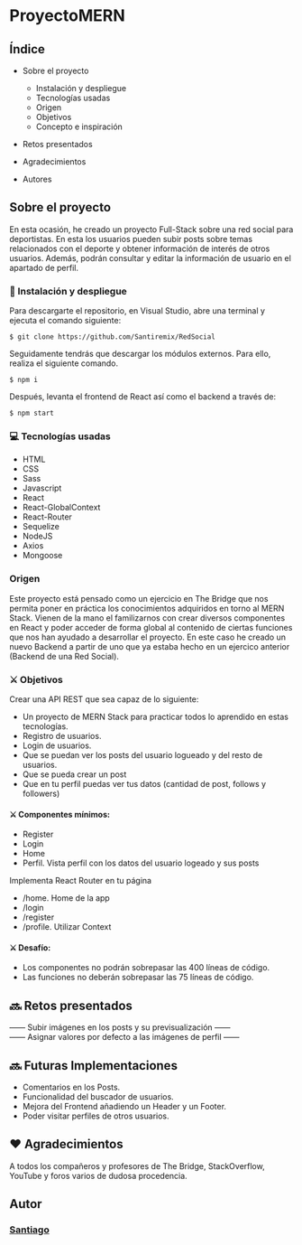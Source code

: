 #  ProyectoMERN
## Índice

* Sobre el proyecto
    * Instalación y despliegue
    * Tecnologías usadas
    * Origen
    * Objetivos
    * Concepto e inspiración

* Retos presentados

* Agradecimientos

* Autores

## Sobre el proyecto

En esta ocasión, he creado un proyecto Full-Stack sobre una red social para deportistas. En esta los usuarios pueden subir posts sobre temas relacionados con el deporte y obtener información de interés de otros usuarios. Además, podrán consultar y editar la información de usuario en el apartado de perfil. 

### 💫 Instalación y despliegue

Para descargarte el repositorio, en Visual Studio, abre una terminal y ejecuta el comando siguiente:


```
$ git clone https://github.com/Santiremix/RedSocial
```

 Seguidamente tendrás que descargar los módulos externos. Para ello, realiza el siguiente comando.

```
$ npm i
```

Después, levanta el frontend de React así como el backend a través de:

```
$ npm start
```

### 💻 Tecnologías usadas

* HTML
* CSS
* Sass
* Javascript
* React
* React-GlobalContext
* React-Router
* Sequelize 
* NodeJS 
* Axios 
* Mongoose

### Origen

Este proyecto está pensado como un ejercicio en The Bridge que nos permita poner en práctica los conocimientos adquiridos en torno al MERN Stack. Vienen de la mano el familizarnos con crear diversos componentes en React y poder acceder de forma global al contenido de ciertas funciones que nos han ayudado a desarrollar el proyecto.  En este caso he creado un nuevo Backend a partir de uno que ya estaba hecho en un ejercico anterior (Backend de una Red Social). 

### ⚔️ Objetivos

Crear una API REST que sea capaz de lo siguiente:
* Un proyecto de MERN Stack para practicar todos lo aprendido en estas tecnologías.
* Registro de usuarios.
* Login de usuarios.
* Que se puedan ver los posts del usuario logueado y del resto de usuarios.
* Que se pueda crear un post
* Que en tu perfil puedas ver tus datos (cantidad de post, follows y followers)

#### ⚔️ Componentes mínimos:
* Register
* Login
* Home
* Perfil. Vista perfil con los datos del usuario logeado y sus posts

Implementa React Router en tu página
* /home. Home de la app
* /login
* /register
* /profile. 
Utilizar Context 

#### ⚔️ Desafío:
* Los componentes no podrán sobrepasar las 400 líneas de código.
* Las funciones no deberán sobrepasar las 75 líneas de código.

## 🔜 Retos presentados

—— Subir imágenes en los posts y su previsualización ——<br>
—— Asignar valores por defecto a las imágenes de perfil ——<br>


## 🔜 Futuras Implementaciones

* Comentarios en los Posts.
* Funcionalidad del buscador de usuarios. 
* Mejora del Frontend añadiendo un Header y un Footer.
* Poder visitar perfiles de otros usuarios.



##  ♥️ Agradecimientos

A todos los compañeros y profesores de The Bridge, StackOverflow, YouTube y foros varios de dudosa procedencia.


## Autor

### [Santiago](https://github.com/Santiremix)
